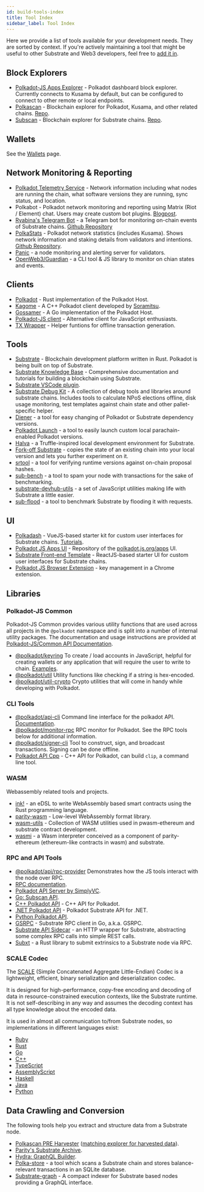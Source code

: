 ```yaml
---
id: build-tools-index
title: Tool Index
sidebar_label: Tool Index
---
```


Here we provide a list of tools available for your development needs. They are sorted by context. If
you're actively maintaining a tool that might be useful to other Substrate and Web3 developers, feel
free to [add it in](contributing).

## Block Explorers

- [Polkadot-JS Apps Explorer](https://polkadot.js.org/apps/#/explorer) - Polkadot dashboard block
  explorer. Currently connects to Kusama by default, but can be configured to connect to other
  remote or local endpoints.
- [Polkascan](https://polkascan.io/) - Blockchain explorer for Polkadot, Kusama, and other related
  chains. [Repo](https://github.com/polkascan/polkascan-os).
- [Subscan](https://subscan.io) - Blockchain explorer for Substrate chains.
  [Repo](https://github.com/itering/subscan-essentials).

## Wallets

See the [Wallets](build-wallets.md) page.

## Network Monitoring & Reporting

- [Polkadot Telemetry Service](https://telemetry.polkadot.io/) - Network information including what
  nodes are running the chain, what software versions they are running, sync status, and location.
- Polkabot - Polkadot network monitoring and reporting using Matrix (Riot / Element) chat. Users may
  create custom bot plugins. [Blogpost](https://medium.com/polkadot-network/polkabot-a3dba18c20c8).
- [Ryabina's Telegram Bot](https://github.com/Ryabina-io/substratebot) - a Telegram bot for
  monitoring on-chain events of Substrate chains.
  [Github Repository](https://gitlab.com/Polkabot/polkabot)
- [PolkaStats](https://polkastats.io/) - Polkadot network statistics (includes Kusama). Shows
  network information and staking details from validators and intentions.
  [Github Repository](https://github.com/Colm3na/polkastats-v2/).
- [Panic](https://github.com/SimplyVC/panic_polkadot) - a node monitoring and alerting server for
  validators.
- [OpenWeb3/Guardian](https://github.com/open-web3-stack/guardian) - a CLI tool & JS library to
  monitor on chian states and events.

## Clients

- [Polkadot](https://github.com/paritytech/polkadot) - Rust implementation of the Polkadot Host.
- [Kagome](https://github.com/soramitsu/kagome) - A C++ Polkadot client developed by
  [Soramitsu](https://github.com/soramitsu).
- [Gossamer](https://github.com/ChainSafe/gossamer) - A Go implementation of the Polkadot Host.
- [Polkadot-JS client](https://github.com/polkadot-js/client) - Alternative client for JavaScript
  enthusiasts.
- [TX Wrapper](https://github.com/paritytech/txwrapper) - Helper funtions for offline transaction
  generation.

## Tools

- [Substrate](https://github.com/paritytech/substrate) - Blockchain development platform written in
  Rust. Polkadot is being built on top of Substrate.
- [Substrate Knowledge Base](https://substrate.dev/docs/en/) - Comprehensive documentation and
  tutorials for building a blockchain using Substrate.
- [Substrate VSCode plugin](https://github.com/paritytech/vscode-substrate).
- [Substrate Debug Kit](https://github.com/paritytech/substrate-debug-kit) - A collection of debug
  tools and libraries around substrate chains. Includes tools to calculate NPoS elections offline,
  disk usage monitoring, test templates against chain state and other pallet-specific helper.
- [Diener](https://crates.io/crates/diener) - a tool for easy changing of Polkadot or Substrate
  dependency versions.
- [Polkadot Launch](https://github.com/shawntabrizi/polkadot-launch) - a tool to easily launch
  custom local parachain-enabled Polkadot versions.
- [Halva](https://github.com/halva-suite/halva) - a Truffle-inspired local development environment
  for Substrate.
- [Fork-off Substrate](https://github.com/maxsam4/fork-off-substrate) - copies the state of an
  existing chain into your local version and lets you further experiment on it.
- [srtool](https://www.chevdor.com/tags/srtool/) - a tool for verifying runtime versions against
  on-chain proposal hashes.
- [sub-bench](https://github.com/nikvolf/sub-bench) - a tool to spam your node with transactions for
  the sake of benchmarking.
- [substrate-devhub-utils](https://github.com/danforbes/substrate-devhub-utils) - a set of
  JavaScript utilities making life with Substrate a little easier.
- [sub-flood](https://github.com/NikVolf/sub-flood) - a tool to benchmark Substrate by flooding it
  with requests.

## UI

- [Polkadash](https://github.com/Swader/polkadash) - VueJS-based starter kit for custom user
  interfaces for Substrate chains. [Tutorials](https://dotleap.com/tag/tutorial/).
- [Polkadot JS Apps UI](https://github.com/polkadot-js/apps) - Repository of the
  [polkadot.js.org/apps](https://polkadot.js.org/apps) UI.
- [Substrate Front-end Template](https://github.com/substrate-developer-hub/substrate-front-end-template) -
  ReactJS-based starter UI for custom user interfaces for Substrate chains.
- [Polkadot JS Browser Extension](https://github.com/polkadot-js/extension) - key management in a
  Chrome extension.

## Libraries

### Polkadot-JS Common

Polkadot-JS Common provides various utility functions that are used across all projects in the
`@polkadot` namespace and is split into a number of internal utility packages. The documentation and
usage instructions are provided at
[Polkadot-JS/Common API Documentation](https://polkadot.js.org/common/).

- [@polkadot/keyring](https://polkadot.js.org/common/keyring/) To create / load accounts in
  JavaScript, helpful for creating wallets or any application that will require the user to write to
  chain. [Examples](https://polkadot.js.org/docs/keyring/start/create).
- [@polkadot/util](https://polkadot.js.org/common/util/) Utility functions like checking if a string
  is hex-encoded.
- [@polkadot/util-crypto](https://polkadot.js.org/common/util-crypto/) Crypto utilities that will
  come in handy while developing with Polkadot.

### CLI Tools

- [@polkadot/api-cli](https://github.com/polkadot-js/tools/tree/master/packages/api-cli) Command
  line interface for the polkadot API. [Documentation](https://polkadot.js.org/docs/api/start).
- [@polkadot/monitor-rpc](https://github.com/polkadot-js/tools/tree/master/packages/monitor-rpc) RPC
  monitor for Polkadot. See the RPC tools below for additional information.
- [@polkadot/signer-cli](https://github.com/polkadot-js/tools/tree/master/packages/signer-cli) Tool
  to construct, sign, and broadcast transactions. Signing can be done offline.
- [Polkadot API Cpp](https://github.com/usetech-llc/polkadot_api_cpp) - С++ API for Polkadot, can
  build `clip`, a command line tool.

### WASM

Webassembly related tools and projects.

- [ink!](https://github.com/paritytech/ink/) - an eDSL to write WebAssembly based smart contracts
  using the Rust programming language.
- [parity-wasm](https://github.com/paritytech/parity-wasm) - Low-level WebAssembly format library.
- [wasm-utils](https://github.com/paritytech/wasm-utils) - Collection of WASM utilities used in
  pwasm-ethereum and substrate contract development.
- [wasmi](https://github.com/paritytech/wasmi) - a Wasm interpreter conceived as a component of
  parity-ethereum (ethereum-like contracts in wasm) and substrate.

### RPC and API Tools

- [@polkadot/api/rpc-provider](https://github.com/polkadot-js/api/tree/master/packages/rpc-provider)
  Demonstrates how the JS tools interact with the node over RPC.
- [RPC documentation](https://polkadot.js.org/docs/substrate/rpc).
- [Polkadot API Server by SimplyVC](https://github.com/SimplyVC/polkadot_api_server).
- [Go: Subscan API](https://github.com/itering/substrate-api-rpc).
- [C++ Polkadot API](https://github.com/usetech-llc/polkadot_api_cpp) - С++ API for Polkadot.
- [.NET Polkadot API](https://github.com/usetech-llc/polkadot_api_dotnet) - Polkadot Substrate API
  for .NET.
- [Python Polkadot API](https://github.com/polkascan/py-substrate-interface).
- [GSRPC](https://github.com/centrifuge/go-substrate-rpc-client/) - Substrate RPC client in Go,
  a.k.a. GSRPC.
- [Substrate API Sidecar](https://github.com/paritytech/substrate-api-sidecar) - an HTTP wrapper for
  Substrate, abstracting some complex RPC calls into simple REST calls.
- [Subxt](https://github.com/paritytech/substrate-subxt) - a Rust library to submit extrinsics to a
  Substrate node via RPC.

### SCALE Codec

The [SCALE](https://substrate.dev/docs/en/knowledgebase/advanced/codec) (Simple Concatenated
Aggregate Little-Endian) Codec is a lightweight, efficient, binary serialization and deserialization
codec.

It is designed for high-performance, copy-free encoding and decoding of data in resource-constrained
execution contexts, like the Substrate runtime. It is not self-describing in any way and assumes the
decoding context has all type knowledge about the encoded data.

It is used in almost all communication to/from Substrate nodes, so implementations in different
languages exist:

- [Ruby](https://github.com/itering/scale.rb)
- [Rust](https://github.com/paritytech/parity-scale-codec)
- [Go](https://github.com/itering/scale.go)
- [C++](https://github.com/soramitsu/kagome/tree/master/core/scale)
- [TypeScript](https://github.com/polkadot-js/api)
- [AssemblyScript](https://github.com/LimeChain/as-scale-codec)
- [Haskell](https://github.com/airalab/hs-web3/tree/master/src/Codec)
- [Java](https://github.com/emeraldpay/polkaj)
- [Python](https://github.com/polkascan/py-scale-codec)

## Data Crawling and Conversion

The following tools help you extract and structure data from a Substrate node.

- [Polkascan PRE Harvester](https://github.com/polkascan/polkascan-pre-harvester)
  ([matching explorer for harvested data](https://github.com/polkascan/polkascan-pre-explorer-gui)).
- [Parity's Substrate Archive](https://github.com/paritytech/substrate-archive).
- [Hydra: GraphQL Builder](https://github.com/Joystream/joystream).
- [Polka-store](https://github.com/TheGoldenEye/polka-store) - a tool which scans a Substrate chain
  and stores balance-relevant transactions in an SQLite database.
- [Substrate-graph](https://github.com/playzero/substrate-graph) - A compact indexer for Substrate
  based nodes providing a GraphQL interface.
